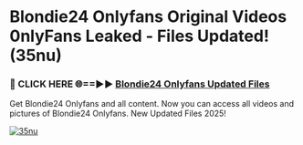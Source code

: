 # Blondie24 Onlyfans Original Videos 0nlyFans Leaked - Files Updated! (35nu)

<h3>🔴 CLICK HERE 🌐==►► <a href="https://tinyurl.com/2m67pmp6" rel="nofollow">Blondie24 Onlyfans Updated Files</a></h3>

Get Blondie24 Onlyfans and all content. Now you can access all videos and pictures of Blondie24 Onlyfans. New Updated Files 2025!

[![35nu](https://i.imgur.com/H4QAA4z.gif)](https://tinyurl.com/2m67pmp6)